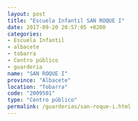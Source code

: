 ```yaml
---
layout: post
title: "Escuela Infantil SAN ROQUE I"
date: 2017-09-20 20:57:05 +0200
categories:
- Escuela Infantil
- albacete
- tobarra
- Centro público
- guarderia
name: "SAN ROQUE I"
province: "Albacete"
location: "Tobarra"
code: "2009501"
type: "Centro público"
permalink: /guarderias/san-roque-i.html
---
```

